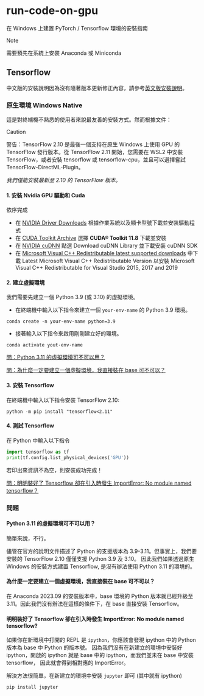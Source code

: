 # run-code-on-gpu
在 Windows 上建置 PyTorch / Tensorflow 環境的安裝指南

> [!NOTE]  
> 需要預先在系統上安裝 Anaconda 或 Miniconda


## Tensorflow 
中文版的安裝說明因為沒有隨著版本更新修正內容，請參考[英文版安裝說明](https://www.tensorflow.org/install/pip#windows-native)。

### 原生環境 Windows Native
這是對終端機不熟悉的使用者來說最友善的安裝方式。然而根據文件：

> [!CAUTION]
> 警告：TensorFlow 2.10 是最後一個支持在原生 Windows 上使用 GPU 的 TensorFlow 發行版本。從 TensorFlow 2.11 開始，您需要在 WSL2 中安裝 TensorFlow，或者安裝 tensorflow 或 tensorflow-cpu，並且可以選擇嘗試 TensorFlow-DirectML-Plugin。

*我們僅能安裝最新至 2.10 的 TensorFlow 版本。*

#### 1. 安裝 Nvidia GPU 驅動和 Cuda
依序完成
* 在 [NVIDIA Driver Downloads](https://www.nvidia.com/download/index.aspx?lang=en-us) 根據作業系統以及顯卡型號下載並安裝驅動程式
* 在 [CUDA Toolkit Archive](https://developer.nvidia.com/cuda-toolkit-archive) 選擇 **CUDA® Toolkit 11.8** 下載並安裝
* 在 [NVIDIA cuDNN](https://developer.nvidia.com/cudnn) 點選 Download cuDNN Library 並下載安裝 cuDNN SDK
* 在 [Microsoft Visual C++ Redistributable latest supported downloads](https://learn.microsoft.com/en-US/cpp/windows/latest-supported-vc-redist?view=msvc-170) 中下載 Latest Microsoft Visual C++ Redistributable Version 以安裝 Microsoft Visual C++ Redistributable for Visual Studio 2015, 2017 and 2019

#### 2. 建立虛擬環境
我們需要先建立一個 Python 3.9 (或 3.10) 的虛擬環境。
* 在終端機中輸入以下指令來建立一個 `your-env-name` 的 Python 3.9 環境。
```shell
conda create -n your-env-name python=3.9
```
* 接著輸入以下指令來啟用剛剛建立好的環境。
```shell
conda activate yout-env-name
```

[問：Python 3.11 的虛擬環境可不可以用？](#python-311-%E7%9A%84%E8%99%9B%E6%93%AC%E7%92%B0%E5%A2%83%E5%8F%AF%E4%B8%8D%E5%8F%AF%E4%BB%A5%E7%94%A8)

[問：為什麼一定要建立一個虛擬環境，我直接裝在 base 可不可以？](#%E7%82%BA%E4%BB%80%E9%BA%BC%E4%B8%80%E5%AE%9A%E8%A6%81%E5%BB%BA%E7%AB%8B%E4%B8%80%E5%80%8B%E8%99%9B%E6%93%AC%E7%92%B0%E5%A2%83%E6%88%91%E7%9B%B4%E6%8E%A5%E8%A3%9D%E5%9C%A8-base-%E5%8F%AF%E4%B8%8D%E5%8F%AF%E4%BB%A5)

#### 3. 安裝 Tensorflow
在終端機中輸入以下指令安裝 TensorFlow 2.10:
```shell
python -m pip install "tensorflow<2.11"
```

#### 4. 測試 Tensorflow
在 Python 中輸入以下指令
```Python
import tensorflow as tf
print(tf.config.list_physical_devices('GPU'))
```
若印出來資訊不為空，則安裝成功完成！

[問：明明裝好了 Tensorflow 卻在引入時發生 ImportError: No module named tensorflow？](#%E6%98%8E%E6%98%8E%E8%A3%9D%E5%A5%BD%E4%BA%86-tensorflow-%E5%8D%BB%E5%9C%A8%E5%BC%95%E5%85%A5%E6%99%82%E7%99%BC%E7%94%9F-importerror-no-module-named-tensorflow)


### 問題

#### Python 3.11 的虛擬環境可不可以用？
簡單來說，不行。

儘管在官方的說明文件描述了 Python 的支援版本為 3.9-3.11。但事實上，我們要安裝的 TensorFlow 2.10 僅僅支援 Python 3.9 及 3.10。
因此我們如果透過原生 Windows 的安裝方式建置 Tensorflow, 是沒有辦法使用 Python 3.11 的環境的。

#### 為什麼一定要建立一個虛擬環境，我直接裝在 base 可不可以？

在 Anaconda 2023.09 的安裝版本中，base 環境的 Python 版本就已經升級至 3.11。因此我們沒有辦法在這樣的條件下，在 base 直接安裝 Tensorflow。

#### 明明裝好了 Tensorflow 卻在引入時發生 ImportError: No module named tensorflow?

如果你在新環境中打開的 REPL 是 `ipython`，你應該會發現 ipython 中的 Python 版本為 base 中 Python 的版本號。
因為我們沒有在新建立的環境中安裝好 ipython，開啟的 ipython 就是 base 中的 ipython，而我們並未在 base 中安裝 tensorflow，
因此就會得到相對應的 ImportError。

解決方法很簡單，在新建立的環境中安裝 `jupyter` 即可 (其中就有 ipython)
```shell
pip install jupyter
```



